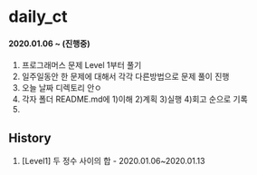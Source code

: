# daily_ct

#### 2020.01.06 ~ (진행중)

1. 프로그래머스 문제 Level 1부터 풀기
2. 일주일동안 한 문제에 대해서 각각 다른방법으로 문제 풀이 진행 
3. 오늘 날짜 디렉토리 안ㅇ
4. 각자 폴더 README.md에 1)이해 2)계획 3)실행 4)회고 순으로 기록
5. 



## History

1. [Level1] 두 정수 사이의 합 - 2020.01.06~2020.01.13

<!--stackedit_data:
eyJoaXN0b3J5IjpbMTc4Nzg2MTgwMiwxMzA3NDU0MTk3LC0xMz
g3NDEwNTM2XX0=
-->
